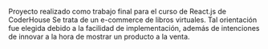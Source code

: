Proyecto realizado como trabajo final para el curso de React.js de CoderHouse
Se trata de un e-commerce de libros virtuales. Tal orientación fue elegida debido a la facilidad de implementación, además de intenciones de innovar a la hora de mostrar un producto a la venta.
